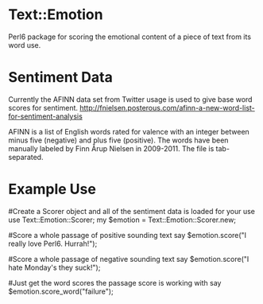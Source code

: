 Text::Emotion
=============

Perl6 package for scoring the emotional content of a piece of text from its word use.

Sentiment Data
==============

Currently the AFINN data set from Twitter usage is used to give base word scores for sentiment.
http://fnielsen.posterous.com/afinn-a-new-word-list-for-sentiment-analysis

AFINN is a list of English words rated for valence with an integer between minus five (negative) and plus five (positive). The words have been manually labeled by Finn Årup Nielsen in 2009-2011. The file is tab-separated.

Example Use
===========

 #Create a Scorer object and all of the sentiment data is loaded for your use
 use Text::Emotion::Scorer;
 my $emotion = Text::Emotion::Scorer.new;

 #Score a whole passage of positive sounding text
 say $emotion.score("I really love Perl6. Hurrah!");

 #Score a whole passage of negative sounding text
 say $emotion.score("I hate Monday's they suck!");

 #Just get the word scores the passage score is working with
 say $emotion.score_word("failure");
